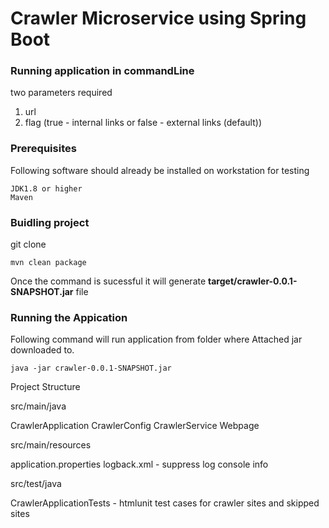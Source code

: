 # Crawler Microservice using Spring Boot


### Running application in commandLine

two parameters required 

1. url
2. flag (true - internal links or false - external links (default))


### Prerequisites

Following software should already be installed on workstation for testing

```
JDK1.8 or higher
Maven

```

### Buidling project

git clone 

```
mvn clean package
```

Once the command is sucessful it will generate **target/crawler-0.0.1-SNAPSHOT.jar** file

### Running the Appication

Following command will run application from folder where Attached jar downloaded to.

```
java -jar crawler-0.0.1-SNAPSHOT.jar
```


Project Structure

src/main/java

CrawlerApplication
CrawlerConfig 
CrawlerService
Webpage

src/main/resources

application.properties
logback.xml - suppress log console info

src/test/java

CrawlerApplicationTests - htmlunit test cases for crawler sites and skipped sites

